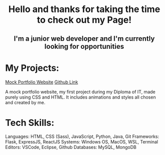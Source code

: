 <div align="center">

# Hello and thanks for taking the time to check out my Page!
## I'm a junior web developer and I'm currently looking for opportunities

</div>

# My Projects:

[Mock Portfolio Website](https://stupendous-cheesecake-e19ba6.netlify.app/)
[Github Link](https://github.com/O-App-Pesi/fluffy-couscous)

A mock portfolio website, my first project during my Diploma of IT, made purely using CSS and HTML. It includes animations and styles all chosen and created by me.



# Tech Skills:

Languages: HTML, CSS (Sass), JavaScript, Python, Java, Git
Frameworks: Flask, ExpressJS, ReactJS
Systems: Windows OS, MacOS, WSL, Terminal
Editors: VSCode, Eclipse, Github
Databases: MySQL, MongoDB

